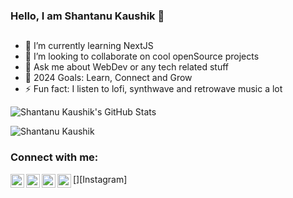 ### Hello, I am Shantanu Kaushik 👋
  ##

- 🌱 I’m currently learning NextJS
- 👯 I’m looking to collaborate on cool openSource projects
- 💬 Ask me about WebDev or any tech related stuff
- 🥅 2024 Goals: Learn, Connect and Grow
- ⚡ Fun fact: I listen to lofi, synthwave and retrowave music a lot

![Shantanu Kaushik's GitHub Stats](https://github-readme-stats.vercel.app/api?username=Aloneduckling&theme=great-gatsby&show_icons=true)

![Shantanu Kaushik](https://github-readme-stats.vercel.app/api/top-langs/?username=Aloneduckling&theme=great-gatsby&count_private=true&show_icons=true)

### Connect with me:

[<img align="left" alt="Shantan05703379 | Twitter" width="22px" src="https://cdn.jsdelivr.net/npm/simple-icons@v3/icons/twitter.svg" />][twitter]
[<img align="left" alt="codeSTACKr | LinkedIn" width="22px" src="https://cdn.jsdelivr.net/npm/simple-icons@v3/icons/linkedin.svg" />][linkedin]
[<img align="left" alt="codeSTACKr | LinkedIn" width="22px" src="https://unpkg.com/simple-icons@9.2.0/icons/devdotto.svg" />][devto]
[<img align="left" alt="codeSTACKr | LinkedIn" width="22px" src="https://cdn.jsdelivr.net/npm/simple-icons@v3/icons/instagram.svg" />][Instagram]






[twitter]: https://twitter.com/Shantan05703379
[linkedin]: https://www.linkedin.com/in/shantanu-kaushik-731258176/
[devto]: https://dev.to/aloneduckling
